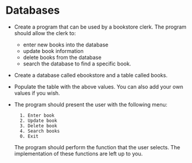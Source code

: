 # Databases

* Create a program that can be used by a bookstore clerk. The program should allow the clerk to:
  * enter new books into the database
  * update book information
  * delete books from the database
  * search the database to find a specific book.

* Create a database called ebookstore and a table called books.

* Populate the table with the above values. You can also add your own values if you wish.

* The program should present the user with the following menu:
  ```
    1. Enter book 
    2. Update book 
    3. Delete book 
    4. Search books 
    0. Exit
  ```
  The program should perform the function that the user selects. The implementation of these functions are left up to you.
